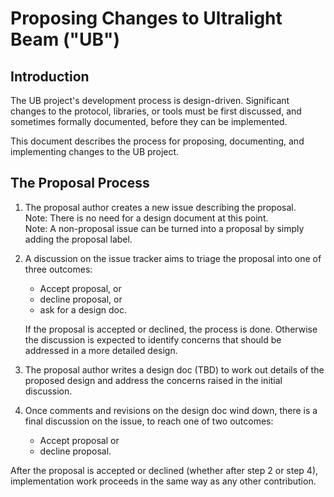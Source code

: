 # Proposing Changes to Ultralight Beam ("UB")
## Introduction
The UB project's development process is design-driven. Significant changes to the protocol, libraries, or tools must be first discussed, and sometimes formally documented, before they can be implemented.

This document describes the process for proposing, documenting, and implementing changes to the UB project.

## The Proposal Process
1. The proposal author creates a new issue describing the proposal.\
   Note: There is no need for a design document at this point.\
   Note: A non-proposal issue can be turned into a proposal by simply adding the proposal label.

2. A discussion on the issue tracker aims to triage the proposal into one of three outcomes:
     - Accept proposal, or
     - decline proposal, or
     - ask for a design doc.

   If the proposal is accepted or declined, the process is done.
   Otherwise the discussion is expected to identify concerns that
   should be addressed in a more detailed design.

3. The proposal author writes a design doc (TBD) to work out details of the proposed
   design and address the concerns raised in the initial discussion.

4. Once comments and revisions on the design doc wind down, there is a final
   discussion on the issue, to reach one of two outcomes:
    - Accept proposal or
    - decline proposal.

After the proposal is accepted or declined (whether after step 2 or step 4),
implementation work proceeds in the same way as any other contribution.

